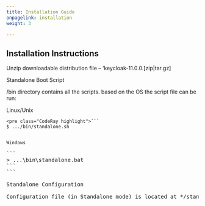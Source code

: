 ```yaml
---
title: Installation Guide
onpagelink: installation
weight: 3

---
```


Installation Instructions
-------------------------

Unzip downloadable distribution file – ‘keycloak-11.0.0.\[zip|tar.gz\]

Standalone Boot Script

/bin directory contains all the scripts. based on the OS the script file can be run:

Linux/Unix

 ```
<pre class="CodeRay highlight">```
$ .../bin/standalone.sh
```
```

Windows

 ```
<pre class="CodeRay highlight">```
> ...\bin\standalone.bat
```
```

Standalone Configuration

Configuration file (in Standalone mode) is located at */standalone/configuration/standalone.xml*.